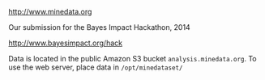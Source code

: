 http://www.minedata.org

Our submission for the Bayes Impact Hackathon, 2014

http://www.bayesimpact.org/hack

Data is located in the public Amazon S3 bucket `analysis.minedata.org`. To use the web server, place data in `/opt/minedataset/`
